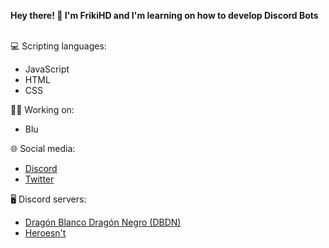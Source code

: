 **Hey there! 👋 
I'm FrikiHD and I'm learning on how to develop Discord Bots**
<br></br>

💻 Scripting languages:

<ul>
<li>JavaScript</li>
<li>HTML</li>
<li>CSS</li>
</ul>

👷‍♂️ Working on:

<ul>
<li>Blu</li>
</ul>

🌐 Social media:
<ul>
  <li><a href="https://discord.com/users/340203396500029441">Discord</a></li>
  <li><a href="https://twitter.com/FrikiHD1">Twitter</a></li>
</ul>

🖥 Discord servers:
<ul>
  <li><a href="https://discord.com/invite/HxtfVBrEeE">Dragón Blanco Dragón Negro (DBDN)</a></li>
  <li><a href="https://discord.com/invite/mqtkXJ9Xxv">Heroesn't</a></li>
</ul>
